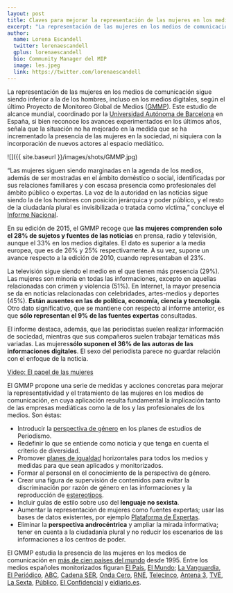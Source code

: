 ```yaml
---
layout: post
title: Claves para mejorar la representación de las mujeres en los medios digitales  
excerpt: "La representación de las mujeres en los medios de comunicación sigue siendo inferior a la de los hombres, incluso en los medios digitales, según el último Proyecto de Monitoreo Global de Medios (GMMP). Este estudio de alcance mundial, coordinado por la Universidad Autónoma de Barcelona en España, si bien reconoce los avances experimentados en los últimos años, señala que la situación no ha mejorado en la medida que se ha incrementado la presencia de las mujeres en la sociedad, ni siquiera con la incorporación de nuevos actores al espacio mediático."
author:
  name: Lorena Escandell
  twitter: lorenaescandell
  gplus: lorenaescandell 
  bio: Community Manager del MIP
  image: les.jpeg
  link: https://twitter.com/lorenaescandell
---
```

La representación de las mujeres en los medios de comunicación sigue siendo inferior a la de los hombres, incluso en los medios digitales, según el último Proyecto de Monitoreo Global de Medios ([GMMP](http://whomakesthenews.org)). Este estudio de alcance mundial, coordinado por la [Universidad Autónoma de Barcelona](http://www.uab.cat/) en España, si bien reconoce los avances experimentados en los últimos años, señala que la situación no ha mejorado en la medida que se ha incrementado la presencia de las mujeres en la sociedad, ni siquiera con la incorporación de nuevos actores al espacio mediático. 

![]({{ site.baseurl }}/images/shots/GMMP.jpg)

“Las mujeres siguen siendo marginadas en la agenda de los medios, además de ser mostradas en el ámbito doméstico o social, identificadas por sus relaciones familiares y con escasa presencia como profesionales del ámbito público o expertas. La voz de la autoridad en las noticias sigue siendo la de los hombres con posición jerárquica y poder público, y el resto de la ciudadanía plural es invisibilizada o tratada como víctima,” concluye el [Informe Nacional](http://cdn.agilitycms.com/who-makes-the-news/Imported/reports_2015/national/Spain.pdf). 

En su edición de 2015, el GMMP recoge que **las mujeres comprenden solo el 28% de sujetos y fuentes de las noticias** en prensa, radio y televisión, aunque el 33% en los medios digitales. El dato es superior a la media europea, que es de 26% y 25% respectivamente. A su vez, supone un avance respecto a la edición de 2010, cuando representaban el 23%. 

La televisión sigue siendo el medio en el que tienen más presencia (29%). Las mujeres son minoría en todas las informaciones, excepto en aquellas relacionadas con crimen y violencia (51%). En Internet, la mayor presencia se da en noticias relacionadas con celebridades, artes-medios y deportes (45%). **Están ausentes en las de política, economía, ciencia y tecnología**. Otro dato significativo, que se mantiene con respecto al informe anterior, es que **sólo representan el 9% de las fuentes expertas** consultadas. 

El informe destaca, además, que las periodistas suelen realizar información de sociedad, mientras que sus compañeros suelen trabajar temáticas más variadas. Las mujeres**sólo suponen el 36% de las autoras de las informaciones digitales**. El sexo del periodista parece no guardar relación con el enfoque de la noticia. 

[Video: El papel de las mujeres](http://www.rtve.es/alacarta/videos/para-todos-la-2/para-todos-2-papel-mujeres-medios-comunicacion/1274976)

El GMMP propone una serie de medidas y acciones concretas para mejorar la representatividad y el tratamiento de las mujeres en los medios de comunicación, en cuya aplicación resulta fundamental la implicación tanto de las empresas mediáticas como la de los y las profesionales de los medios. Son éstas: 

- Introducir la [perspectiva de género](http://www.pilarlopezdiez.eu/pdf/MujerMujeresSujetoFem.pdf) en los planes de estudios de Periodismo. 
- Redefinir lo que se entiende como noticia y que tenga en cuenta el criterio de diversidad. 
- Promover [planes de igualdad](https://www.boe.es/buscar/doc.php?id=BOE-A-2007-6115) horizontales para todos los medios y medidas para que sean aplicados y monitorizados. 
- Formar al personal en el conocimiento de la perspectiva de género.
- Crear una figura de supervisión de contenidos para evitar la discriminación por razón de género en las informaciones y la reproducción de [estereotipos](http://www.mujeresenred.net/IMG/pdf/juanagallego.pdf).
- Incluir guías de estilo sobre uso del **lenguaje no sexista**.  
- Aumentar la representación de mujeres como fuentes expertas; usar las bases de datos existentes, por ejemplo [Plataforma de Expertas](https://plataformaexpertas.com/).  
- Eliminar la **perspectiva androcéntrica** y ampliar la mirada informativa; tener en cuenta a la ciudadanía plural y no reducir los escenarios de las informaciones a los centros de poder.

El GMMP estudia la presencia de las mujeres en los medios de comunicación en [más de cien países del mundo](http://whomakesthenews.org/gmmp/gmmp-reports/gmmp-2015-reports) desde 1995. Entre los medios españoles monitorizados figuran [El País](http://elpais.com), [El Mundo](http://www.elmundo.es); [La Vanguardia](http://www.lavanguardia.com), [El Periódico](http://www.elperiodico.com/es), [ABC](http://www.abc.es), [Cadena SER]( http://cadenaser.com/), [Onda Cero](http://www.ondacero.es/), [RNE]( http://www.rtve.es/radio/), [Telecinco](http://www.telecinco.es/), [Antena 3](http://www.antena3.com/), [TVE]( http://www.rtve.es/television/), [La Sexta](http://www.lasexta.com/), [Público](http://www.publico.es), [El Confidencial]( http://www.elconfidencial.com) y [eldiario.es](http://www.eldiario.es/).